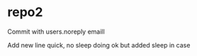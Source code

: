# repo2

Commit with users.noreply emaill

Add new line
quick, no sleep
doing ok but added sleep in case
